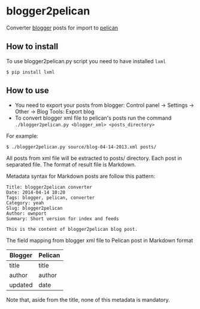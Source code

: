 # blogger2pelican

Converter [blogger](http://www.blogger.com) posts for import to [pelican](http://blog.getpelican.com/)

## How to install

To use blogger2pelican.py script you need to have installed `lxml`
```
$ pip install lxml
```

## How to use

- You need to export your posts from blogger: Control panel -> Settings -> Other -> Blog Tools: Export blog 
- To convert blogger xml file to pelican's posts run the command `./blogger2pelican.py <blogger_xml> <posts_directory>`

For example:
```
$ ./blogger2pelican.py source/blog-04-14-2013.xml posts/
```

All posts from xml file will be extracted to posts/ directory. Each post in separated file. The format of result file is Markdown.

Metadata syntax for Markdown posts are follow this pattern:
```
Title: blogger2pelican converter
Date: 2014-04-14 10:20
Tags: blogger, pelican, converter
Category: yeah
Slug: blogger2pelican
Author: ownport
Summary: Short version for index and feeds

This is the content of blogger2pelican blog post.
```

The field mapping from blogger xml file to Pelican post in Markdown format

Blogger | Pelican
------- | --------
title   | title
author  | author
updated | date


Note that, aside from the title, none of this metadata is mandatory.
